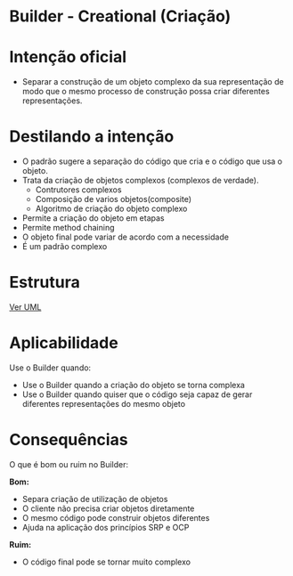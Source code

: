 # Builder - Creational (Criação)

# Intenção oficial

- Separar a construção de um objeto complexo da sua representação de modo que o mesmo processo de construção possa criar diferentes representações.

# Destilando a intenção

- O padrão sugere a separação do código que cria e o código que usa o objeto.
- Trata da criação de objetos complexos (complexos de verdade).
  - Contrutores complexos
  - Composição de varios objetos(composite)
  - Algoritmo de criação do objeto complexo
- Permite a criação do objeto em etapas
- Permite method chaining
- O objeto final pode variar de acordo com a necessidade
- É um padrão complexo

# Estrutura
[Ver UML](https://github.com/demarche1/design-patterns-typescript/blob/master/src/creational/builder/diagrams/Builder.png)

# Aplicabilidade

Use o Builder quando:

- Use o Builder quando a criação do objeto se torna complexa
- Use o Builder quando quiser que o código seja capaz de gerar diferentes representações do mesmo objeto


# Consequências

O que é bom ou ruim no Builder:

<strong>Bom:</strong>

  - Separa criação de utilização de objetos
  - O cliente não precisa criar objetos diretamente
  - O mesmo código pode construir objetos diferentes
  - Ajuda na aplicação dos princípios SRP e OCP

<strong>Ruim:</strong>

  - O código final pode se tornar muito complexo
